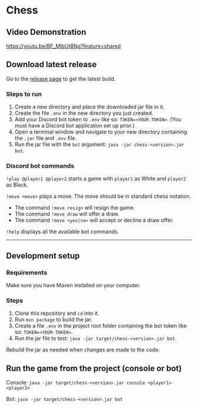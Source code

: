 # Chess

## Video Demonstration

https://youtu.be/BF_MlbUtBNg?feature=shared

## Download latest release
Go to the [release page](https://github.com/yuvasaro/chess/releases) to get the latest build.

### Steps to run
1. Create a new directory and place the downloaded jar file in it.
2. Create the file `.env` in the new directory you just created.
3. Add your Discord bot token to `.env` like so: `TOKEN=<YOUR-TOKEN>`. (You must have a Discord bot application set up prior.)
4. Open a terminal window and navigate to your new directory containing the `.jar` file and `.env` file.
5. Run the jar file with the `bot` argument: `java -jar chess-<version>.jar bot`.

### Discord bot commands
`!play @player1 @player2` starts a game with `player1` as White and `player2` as Black.

`!move <move>` plays a move. The move should be in standard chess notation.

- The command `!move resign` will resign the game.
- The command `!move draw` will offer a draw.
- The command `!move <yes|no>` will accept or decline a draw offer.

`!help` displays all the available bot commands.

---

## Development setup

### Requirements
Make sure you have Maven installed on your computer.

### Steps
1. Clone this repository and `cd` into it.
2. Run `mvn package` to build the jar.
3. Create a file `.env` in the project root folder containing the bot token like so: `TOKEN=<YOUR-TOKEN>`.
4. Run the jar file to test: `java -jar target/chess-<version>.jar bot`.

Rebuild the jar as needed when changes are made to the code.

## Run the game from the project (console or bot)

Console: `java -jar target/chess-<version>.jar console <player1> <player2>`

Bot: `java -jar target/chess-<version>.jar bot`
